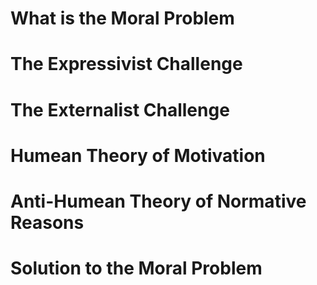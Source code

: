 # What is the Moral Problem



# The Expressivist Challenge

# The Externalist Challenge

# Humean Theory of Motivation

# Anti-Humean Theory of Normative Reasons

# Solution to the Moral Problem